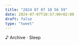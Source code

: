 ```yaml
---
title: "2024 07 07 10 56 59"
date: 2024-07-07T10:57:00+02:00
draft: false
type: "tweet"
---
```


♪ Archive · Sleep

